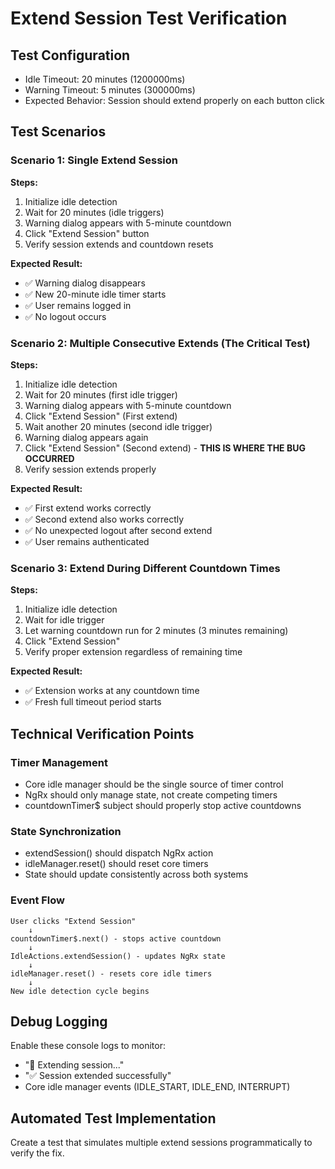# Extend Session Test Verification

## Test Configuration
- Idle Timeout: 20 minutes (1200000ms)
- Warning Timeout: 5 minutes (300000ms)
- Expected Behavior: Session should extend properly on each button click

## Test Scenarios

### Scenario 1: Single Extend Session
**Steps:**
1. Initialize idle detection
2. Wait for 20 minutes (idle triggers)
3. Warning dialog appears with 5-minute countdown
4. Click "Extend Session" button
5. Verify session extends and countdown resets

**Expected Result:**
- ✅ Warning dialog disappears
- ✅ New 20-minute idle timer starts
- ✅ User remains logged in
- ✅ No logout occurs

### Scenario 2: Multiple Consecutive Extends (The Critical Test)
**Steps:**
1. Initialize idle detection
2. Wait for 20 minutes (first idle trigger)
3. Warning dialog appears with 5-minute countdown
4. Click "Extend Session" (First extend)
5. Wait another 20 minutes (second idle trigger)
6. Warning dialog appears again
7. Click "Extend Session" (Second extend) - **THIS IS WHERE THE BUG OCCURRED**
8. Verify session extends properly

**Expected Result:**
- ✅ First extend works correctly
- ✅ Second extend also works correctly
- ✅ No unexpected logout after second extend
- ✅ User remains authenticated

### Scenario 3: Extend During Different Countdown Times
**Steps:**
1. Initialize idle detection
2. Wait for idle trigger
3. Let warning countdown run for 2 minutes (3 minutes remaining)
4. Click "Extend Session"
5. Verify proper extension regardless of remaining time

**Expected Result:**
- ✅ Extension works at any countdown time
- ✅ Fresh full timeout period starts

## Technical Verification Points

### Timer Management
- Core idle manager should be the single source of timer control
- NgRx should only manage state, not create competing timers
- countdownTimer$ subject should properly stop active countdowns

### State Synchronization
- extendSession() should dispatch NgRx action
- idleManager.reset() should reset core timers
- State should update consistently across both systems

### Event Flow
```
User clicks "Extend Session"
    ↓
countdownTimer$.next() - stops active countdown
    ↓
IdleActions.extendSession() - updates NgRx state
    ↓
idleManager.reset() - resets core idle timers
    ↓
New idle detection cycle begins
```

## Debug Logging
Enable these console logs to monitor:
- "🔄 Extending session..."
- "✅ Session extended successfully"
- Core idle manager events (IDLE_START, IDLE_END, INTERRUPT)

## Automated Test Implementation
Create a test that simulates multiple extend sessions programmatically to verify the fix.
